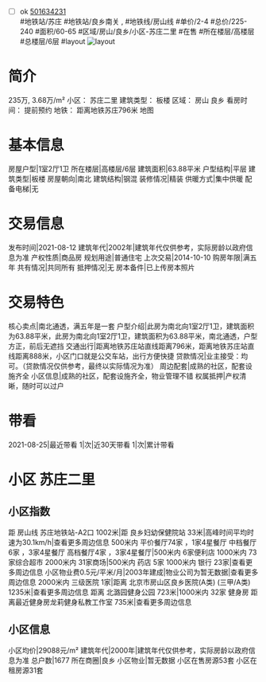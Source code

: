 - [ ] ok [501634231](https://bj.5i5j.com/ershoufang/501634231.html)  
 #地铁站/苏庄 #地铁站/良乡南关 ,  #地铁线/房山线
#单价/2-4 #总价/225-240 #面积/60-65   #区域/房山/良乡/小区-苏庄二里 #在售 #所在楼层/高楼层 #总楼层/6层 #layout 
![layout](http://image2a.5i5j.com/bdir/layout/336335.jpg_P5.jpg) 
# 简介 
 235万,  3.68万/m² 
小区： 苏庄二里
建筑类型： 板楼
区域： 房山 良乡
看房时间： 提前预约
地铁： 距离地铁苏庄796米 地图
# 基本信息 
 房屋户型|1室2厅1卫
所在楼层|高楼层/6层
建筑面积|63.88平米
户型结构|平层
建筑类型|板楼
房屋朝向|南北
建筑结构|钢混
装修情况|精装
供暖方式|集中供暖
配备电梯|无
# 交易信息 
 发布时间|2021-08-12
建筑年代|2002年|建筑年代仅供参考，实际房龄以政府信息为准
产权性质|商品房
规划用途|普通住宅
上次交易|2014-10-10
购房年限|满五年
共有情况|共同所有
抵押情况|无
房本备件|已上传房本照片
# 交易特色 
 核心卖点|南北通透，满五年是一套
户型介绍|此房为南北向1室2厅1卫，建筑面积为63.88平米，此房为南北向1室2厅1卫，建筑面积为63.88平米，南北通透，户型方正，前后无遮挡
交通出行|距离地铁苏庄站直线距离796米，距离地铁苏庄站直线距离888米，小区门口就是公交车站，出行方便快捷
贷款情况|业主接受：均可。（贷款情况仅供参考，最终以实际情况为准）
周边配套|成熟的社区，配套设施齐全
小区信息|成熟的社区，配套设施齐全，物业管理不错
权属抵押|产权清晰，随时可以过户
# 带看 
 2021-08-25|最近带看	 1|次|近30天带看	 1|次|累计带看
# 小区 苏庄二里
## 小区指数 
 距 房山线 苏庄地铁站-A2口 1002米|距 良乡妇幼保健院站 33米|高峰时间平均时速为30.1km/h|查看更多周边信息
500米内 平价餐厅74家 ，1家4星餐厅
中档餐厅6家 ，3家4星餐厅
高档餐厅4家 ，3家4星餐厅|500米内 6家便利店
1000米内 73家综合超市
2000米内 31家商场|500米内 药店 5家
1000米内 银行 23家|查看更多周边信息
小区物业费0.5元/平米/月|2003年建成|物业公司为暂无数据|查看更多周边信息
2000米内 三级医院 1家|距离 北京市房山区良乡医院(A类) (三甲/A类) 1235米|查看更多周边信息
距离 北潞园健身公园 723米|1000米内 32家 健身房
距离最近健身房龙莉健身私教工作室 735米|查看更多周边信息
## 小区信息 
 小区均价|29088元/m²
建筑年代|2000年|建筑年代仅供参考，实际房龄以政府信息为准
总户数|1677
所在商圈|良乡
小区物业|暂无数据
小区在售房源53套
小区在租房源31套
